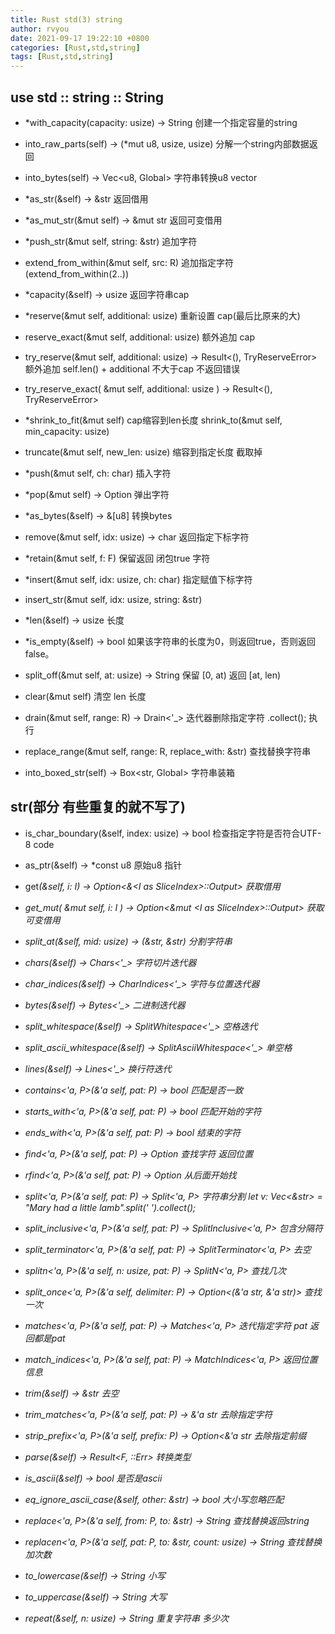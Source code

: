 ```yaml
---
title: Rust std(3) string
author: rvyou
date: 2021-09-17 19:22:10 +0800
categories: [Rust,std,string]
tags: [Rust,std,string]
---
```


## use std :: string :: String

- *with_capacity(capacity: usize) -> String  创建一个指定容量的string

- into_raw_parts(self) -> (*mut u8, usize, usize)   分解一个string内部数据返回

- into_bytes(self) -> Vec<u8, Global>  字符串转换u8 vector

- *as_str(&self) -> &str   返回借用

- *as_mut_str(&mut self) -> &mut str   返回可变借用

- *push_str(&mut self, string: &str)     追加字符

- extend_from_within<R>(&mut self, src: R)    追加指定字符(extend_from_within(2..))

- *capacity(&self) -> usize   返回字符串cap

- *reserve(&mut self, additional: usize)   重新设置 cap(最后比原来的大)

- reserve_exact(&mut self, additional: usize)  额外追加 cap

- try_reserve(&mut self, additional: usize) -> Result<(), TryReserveError>  额外追加 self.len() + additional 不大于cap 不返回错误

- try_reserve_exact( &mut self, additional: usize ) -> Result<(), TryReserveError>

- *shrink_to_fit(&mut self)  cap缩容到len长度 shrink_to(&mut self, min_capacity: usize)

- truncate(&mut self, new_len: usize) 缩容到指定长度 截取掉

- *push(&mut self, ch: char)  插入字符

- *pop(&mut self) -> Option<char> 弹出字符

- *as_bytes(&self) -> &[u8]  转换bytes

- remove(&mut self, idx: usize) -> char 返回指定下标字符

- *retain<F>(&mut self, f: F)   保留返回 闭包true 字符

- *insert(&mut self, idx: usize, ch: char)  指定赋值下标字符

- insert_str(&mut self, idx: usize, string: &str)

- *len(&self) -> usize 长度

- *is_empty(&self) -> bool   如果该字符串的长度为0，则返回true，否则返回false。

- split_off(&mut self, at: usize) -> String    保留 [0, at)  返回 [at, len)

- clear(&mut self) 清空 len 长度

- drain<R>(&mut self, range: R) -> Drain<'_>  迭代器删除指定字符 .collect(); 执行

- replace_range<R>(&mut self, range: R, replace_with: &str)  查找替换字符串

- into_boxed_str(self) -> Box<str, Global>  字符串装箱

## str(部分 有些重复的就不写了)

- is_char_boundary(&self, index: usize) -> bool 检查指定字符是否符合UTF-8 code

- as_ptr(&self) -> *const u8  原始u8 指针

- get<I>(&self, i: I) -> Option<&<I as SliceIndex<str>>::Output>  获取借用

- get_mut<I>( &mut self, i: I ) -> Option<&mut <I as SliceIndex<str>>::Output>  获取可变借用

- split_at(&self, mid: usize) -> (&str, &str) 分割字符串

- chars(&self) -> Chars<'_>   字符切片迭代器

- char_indices(&self) -> CharIndices<'_>  字符与位置迭代器

- bytes(&self) -> Bytes<'_>  二进制迭代器

- split_whitespace(&self) -> SplitWhitespace<'_> 空格迭代

- split_ascii_whitespace(&self) -> SplitAsciiWhitespace<'_>  单空格

- lines(&self) -> Lines<'_> 换行符迭代

- contains<'a, P>(&'a self, pat: P) -> bool  匹配是否一致

- starts_with<'a, P>(&'a self, pat: P) -> bool  匹配开始的字符

- ends_with<'a, P>(&'a self, pat: P) -> bool  结束的字符

- find<'a, P>(&'a self, pat: P) -> Option<usize>  查找字符 返回位置

- rfind<'a, P>(&'a self, pat: P) -> Option<usize> 从后面开始找

- split<'a, P>(&'a self, pat: P) -> Split<'a, P> 字符串分割 let v: Vec<&str> = "Mary had a little lamb".split(' ').collect();

- split_inclusive<'a, P>(&'a self, pat: P) -> SplitInclusive<'a, P> 包含分隔符

- split_terminator<'a, P>(&'a self, pat: P) -> SplitTerminator<'a, P>  去空

- splitn<'a, P>(&'a self, n: usize, pat: P) -> SplitN<'a, P>  查找几次

- split_once<'a, P>(&'a self, delimiter: P) -> Option<(&'a str, &'a str)>  查找一次

- matches<'a, P>(&'a self, pat: P) -> Matches<'a, P> 迭代指定字符 pat 返回都是pat

- match_indices<'a, P>(&'a self, pat: P) -> MatchIndices<'a, P>  返回位置信息

- trim(&self) -> &str  去空

- trim_matches<'a, P>(&'a self, pat: P) -> &'a str  去除指定字符

- strip_prefix<'a, P>(&'a self, prefix: P) -> Option<&'a str  去除指定前缀

- parse<F>(&self) -> Result<F, <F as FromStr>::Err> 转换类型

- is_ascii(&self) -> bool  是否是ascii

- eq_ignore_ascii_case(&self, other: &str) -> bool  大小写忽略匹配

- replace<'a, P>(&'a self, from: P, to: &str) -> String  查找替换返回string

- replacen<'a, P>(&'a self, pat: P, to: &str, count: usize) -> String  查找替换加次数

- to_lowercase(&self) -> String 小写

- to_uppercase(&self) -> String 大写

- repeat(&self, n: usize) -> String 重复字符串 多少次
